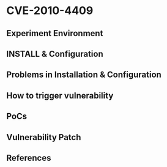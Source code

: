 # CVE-2010-4409

## Experiment Environment

## INSTALL & Configuration

## Problems in Installation & Configuration

## How to trigger vulnerability

## PoCs

## Vulnerability Patch

## References
